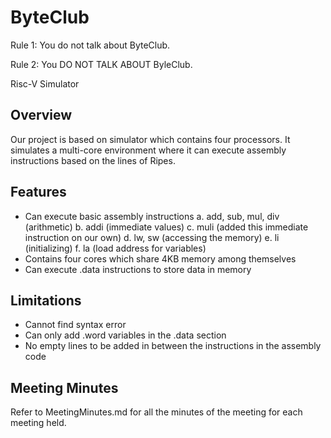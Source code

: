 # ByteClub
Rule 1: You do not talk about ByteClub.

Rule 2: You DO NOT TALK ABOUT ByleClub.

Risc-V Simulator


## Overview
Our project is based on simulator which contains four processors. It simulates a multi-core environment where it can execute assembly instructions based on the lines of Ripes.

## Features
- Can execute basic assembly instructions
	a. add, sub, mul, div (arithmetic)
	b. addi (immediate values)
	c. muli (added this immediate instruction on our own)
	d. lw, sw (accessing the memory)
	e. li (initializing)
	f. la (load address for variables)
- Contains four cores which share 4KB memory among themselves
- Can execute .data instructions to store data in memory

## Limitations
- Cannot find syntax error
- Can only add .word variables in the .data section
- No empty lines to be added in between the instructions in the assembly code

## Meeting Minutes
Refer to MeetingMinutes.md for all the minutes of the meeting for each meeting held.
